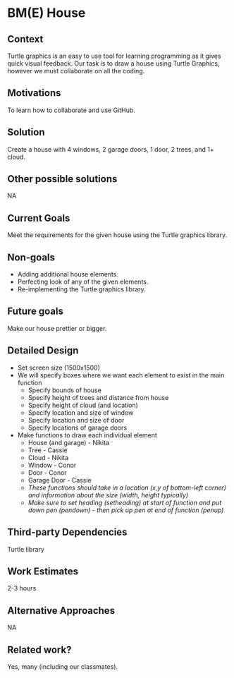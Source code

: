 # BM(E) House

## Context
Turtle graphics is an easy to use tool for learning programming as it gives quick visual feedback. Our task is to draw a house using Turtle Graphics, however we must collaborate on all the coding.

## Motivations
To learn how to collaborate and use GitHub.

## Solution
Create a house with 4 windows, 2 garage doors, 1 door, 2 trees, and 1+ cloud.

## Other possible solutions
NA

## Current Goals
Meet the requirements for the given house using the Turtle graphics library.

## Non-goals
- Adding additional house elements.
- Perfecting look of any of the given elements.
- Re-implementing the Turtle graphics library.

## Future goals
Make our house prettier or bigger.

## Detailed Design
- Set screen size (1500x1500)
- We will specify boxes where we want each element to exist in the main function
  - Specify bounds of house
  - Specify height of trees and distance from house
  - Specify height of cloud (and location)
  - Specify location and size of window
  - Specify location and size of door
  - Specify locations of garage doors
- Make functions to draw each individual element
  - House (and garage) - Nikita
  - Tree - Cassie
  - Cloud - Nikita
  - Window - Conor
  - Door - Conor
  - Garage Door - Cassie
  - *These functions should take in a location (x,y of bottom-left corner) and information about the size (width, height typically)*
  - *Make sure to set heading (setheading) at start of function and put down pen (pendown) - then pick up pen at end of function (penup)*
  

## Third-party Dependencies
Turtle library

## Work Estimates
2-3 hours

## Alternative Approaches
NA

## Related work?
Yes, many (including our classmates).
